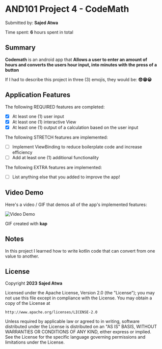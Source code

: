 <!-- (This is a comment) INSTRUCTIONS: Go through this page and fill out any **bolded** entries with their correct values.-->

# AND101 Project 4 - CodeMath

Submitted by: **Sajed Atwa**

Time spent: **6** hours spent in total

## Summary

**Codemath** is an android app that **Allows a user to enter an amount of hours and converts the users hour input, into minutes with the press of a button**

If I had to describe this project in three (3) emojis, they would be: **😎😁😀**

## Application Features

<!-- (This is a comment) Please be sure to change the [ ] to [x] for any features you completed.  If a feature is not checked [x], you might miss the points for that item! -->

The following REQUIRED features are completed:

- [x] At least one (1) user input
- [x] At least one (1) interactive View
- [x] At least one (1) output of a calculation based on the user input

The following STRETCH features are implemented:

- [ ] Implement ViewBinding to reduce boilerplate code and increase efficiency
- [ ] Add at least one (1) additional functionality

The following EXTRA features are implemented:

- [ ] List anything else that you added to improve the app!

## Video Demo

Here's a video / GIF that demos all of the app's implemented features:

<img src='https://user-images.githubusercontent.com/122500432/227340656-e5405147-b499-4e74-a3b8-336cc618288d.gif'
 title='Video Demo' width='' alt='Video Demo' />

GIF created with **kap**

<!-- Recommended tools:
- [Kap](https://getkap.co/) for macOS
- [ScreenToGif](https://www.screentogif.com/) for Windows
- [peek](https://github.com/phw/peek) for Linux. -->

## Notes

In this project I learned how to write kotlin code that can convert from one value to another.

## License

Copyright **2023** **Sajed Atwa**

Licensed under the Apache License, Version 2.0 (the "License");
you may not use this file except in compliance with the License.
You may obtain a copy of the License at

    http://www.apache.org/licenses/LICENSE-2.0

Unless required by applicable law or agreed to in writing, software
distributed under the License is distributed on an "AS IS" BASIS,
WITHOUT WARRANTIES OR CONDITIONS OF ANY KIND, either express or implied.
See the License for the specific language governing permissions and
limitations under the License.
